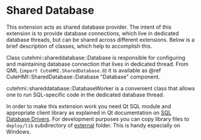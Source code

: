 # Shared Database

This extension acts as shared database provider. The intent of this extension is to provide database connections, which live in
dedicated database threads, but can be shared across different extensions. Below is a brief description of classes, which help to
accomplish this.

Class cutehmi::shareddatabase::Database is responsible for configuring and maintaining database connection that lives in dedicated
thread. From QML (`import CuteHMI.SharedDatabase.0`) it is available as @ref CuteHMI::SharedDatabase::Database "Database" component.

cutehmi::shareddatabase::DatabaseWorker is a convenient class that allows one to run SQL-specific code in the dedicated database
thread.

In order to make this extension work you need Qt SQL module and appropriate client library as explained in Qt documentation on
[SQL Database Drivers](https://doc.qt.io/qt-5/sql-driver.html). For development purposes you can copy library files to `deploy/lib`
subdirectory of [external](../../../external/) folder. This is handy especially on Windows.
